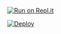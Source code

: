 [![Run on Repl.it](https://repl.it/badge/github/quiec/whatsasena)](https://replit.com/@MagmaGaming/AQUABOT-MDV2?v=1)

[![Deploy](https://www.herokucdn.com/deploy/button.svg)](https://heroku.com/deploy?template=https://github.com/edm-official/edmbot)
